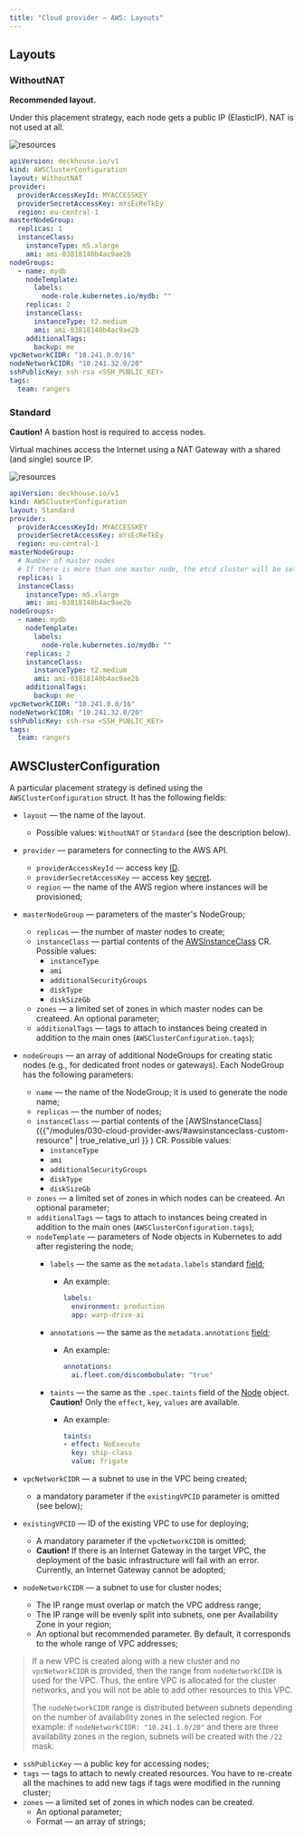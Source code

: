 ```yaml
---
title: "Cloud provider — AWS: Layouts"
---
```


## Layouts
### WithoutNAT

**Recommended layout.**

Under this placement strategy, each node gets a public IP (ElasticIP). NAT is not used at all.

![resources](https://docs.google.com/drawings/d/e/2PACX-1vQDR2iRcFO3Ra3hmdrYCuoHPP6m3DCArtZjmbQGMJL00xmR-F94IMJKx2jKqeiwe-KvbykqtCEjsR9c/pub?w=812&h=655)
<!--- source : https://docs.google.com/drawings/d/1JDmeSY12EoZ3zBfanEDY-QvSgLekzw6Tzjj2pgY8giM/edit --->

```yaml
apiVersion: deckhouse.io/v1
kind: AWSClusterConfiguration
layout: WithoutNAT
provider:
  providerAccessKeyId: MYACCESSKEY
  providerSecretAccessKey: mYsEcReTkEy
  region: eu-central-1
masterNodeGroup:
  replicas: 1
  instanceClass:
    instanceType: m5.xlarge
    ami: ami-03818140b4ac9ae2b
nodeGroups:
  - name: mydb
    nodeTemplate:
      labels:
        node-role.kubernetes.io/mydb: ""
    replicas: 2
    instanceClass:
      instanceType: t2.medium
      ami: ami-03818140b4ac9ae2b
    additionalTags:
      backup: me
vpcNetworkCIDR: "10.241.0.0/16"
nodeNetworkCIDR: "10.241.32.0/20"
sshPublicKey: ssh-rsa <SSH_PUBLIC_KEY>
tags:
  team: rangers
```

### Standard

**Caution!** A bastion host is required to access nodes.

Virtual machines access the Internet using a NAT Gateway with a shared (and single) source IP.

![resources](https://docs.google.com/drawings/d/e/2PACX-1vSkzOWvLzAwB4hmIk4CP1-mj2QIxCyJg2VJvijFfdttjnV0quLpw7x87KtTC5v2I9xF5gVKpTK-aqyz/pub?w=812&h=655)
<!-- Source: https://docs.google.com/drawings/d/1kln-DJGFldcr6gayVtFYn_3S50HFIO1PLTc1pC_b3L0/edit -->

```yaml
apiVersion: deckhouse.io/v1
kind: AWSClusterConfiguration
layout: Standard
provider:
  providerAccessKeyId: MYACCESSKEY
  providerSecretAccessKey: mYsEcReTkEy
  region: eu-central-1
masterNodeGroup:
  # Number of master nodes
  # If there is more than one master node, the etcd cluster will be set up automatically.
  replicas: 1
  instanceClass:
    instanceType: m5.xlarge
    ami: ami-03818140b4ac9ae2b
nodeGroups:
  - name: mydb
    nodeTemplate:
      labels:
        node-role.kubernetes.io/mydb: ""
    replicas: 2
    instanceClass:
      instanceType: t2.medium
      ami: ami-03818140b4ac9ae2b
    additionalTags:
      backup: me
vpcNetworkCIDR: "10.241.0.0/16"
nodeNetworkCIDR: "10.241.32.0/20"
sshPublicKey: ssh-rsa <SSH_PUBLIC_KEY>
tags:
  team: rangers
```

## AWSClusterConfiguration
A particular placement strategy is defined using the `AWSClusterConfiguration` struct. It has the following fields:
* `layout` — the name of the layout.
  * Possible values: `WithoutNAT` or `Standard` (see the description below).
* `provider` — parameters for connecting to the AWS API.
  * `providerAccessKeyId` — access key [ID](https://docs.aws.amazon.com/general/latest/gr/aws-sec-cred-types.html#access-keys-and-secret-access-keys).
  * `providerSecretAccessKey` — access key [secret](https://docs.aws.amazon.com/general/latest/gr/aws-sec-cred-types.html#access-keys-and-secret-access-keys).
  * `region` — the name of the AWS region where instances will be provisioned;
* `masterNodeGroup` — parameters of the master's NodeGroup;
  * `replicas` — the number of master nodes to create;
  * `instanceClass` — partial contents of the [AWSInstanceClass](../../modules/030-cloud-provider-aws/#awsinstanceclass-custom-resource) CR. Possible values:
    * `instanceType`
    * `ami`
    * `additionalSecurityGroups`
    * `diskType`
    * `diskSizeGb`
  * `zones` — a limited set of zones in which master nodes can be createed. An optional parameter;
  * `additionalTags` — tags to attach to instances being created in addition to the main ones (`AWSClusterConfiguration.tags`);
* `nodeGroups` — an array of additional NodeGroups for creating static nodes (e.g., for dedicated front nodes or gateways). Each NodeGroup has the following parameters:
  * `name` — the name of the NodeGroup; it is used to generate the node name;
  * `replicas` — the number of nodes;
  * `instanceClass` — partial contents of the [AWSInstanceClass]({{"/modules/030-cloud-provider-aws/#awsinstanceclass-custom-resource" | true_relative_url }} ) CR. Possible values:
    * `instanceType`
    * `ami`
    * `additionalSecurityGroups`
    * `diskType`
    * `diskSizeGb`
  * `zones` — a limited set of zones in which nodes can be createed. An optional parameter;
  * `additionalTags` — tags to attach to instances being created in addition to the main ones (`AWSClusterConfiguration.tags`);
  * `nodeTemplate` — parameters of Node objects in Kubernetes to add after registering the node;
    * `labels` — the same as the `metadata.labels` standard [field](https://kubernetes.io/docs/reference/generated/kubernetes-api/v1.20/#objectmeta-v1-meta);
      * An example:

        ```yaml
        labels:
          environment: production
          app: warp-drive-ai
        ```

    * `annotations` — the same as the `metadata.annotations` [field](https://kubernetes.io/docs/reference/generated/kubernetes-api/v1.20/#objectmeta-v1-meta);
      * An example:

        ```yaml
        annotations:
          ai.fleet.com/discombobulate: "true"
        ```

    * `taints` — the same as the `.spec.taints` field of the [Node](https://kubernetes.io/docs/reference/generated/kubernetes-api/v1.20/#taint-v1-core) object. **Caution!** Only the `effect`, `key`, `values` are available.
      * An example:

        ```yaml
        taints:
        - effect: NoExecute
          key: ship-class
          value: frigate
        ```

* `vpcNetworkCIDR` — a subnet to use in the VPC being created;
  * a mandatory parameter if the `existingVPCID` parameter is omitted (see below);
* `existingVPCID` — ID of the existing VPC to use for deploying;
  * A mandatory parameter if the `vpcNetworkCIDR` is omitted;
  * **Caution!** If there is an Internet Gateway in the target VPC, the deployment of the basic infrastructure will fail with an error. Currently, an Internet Gateway cannot be adopted;
* `nodeNetworkCIDR` — a subnet to use for cluster nodes;
  * The IP range must overlap or match the VPC address range;
  * The IP range will be evenly split into subnets, one per Availability Zone in your region;
  * An optional but recommended parameter. By default, it corresponds to the whole range of VPC addresses;
> If a new VPC is created along with a new cluster and no `vpcNetworkCIDR` is provided, then the range from  `nodeNetworkCIDR` is used for the VPC.
> Thus, the entire VPC is allocated for the cluster networks, and you will not be able to add other resources to this VPC.
>
> The `nodeNetworkCIDR` range is distributed between subnets depending on the number of availability zones in the selected region. For example:
> if `nodeNetworkCIDR: "10.241.1.0/20"` and there are three availability zones in the region, subnets will be created with the `/22` mask.
* `sshPublicKey` — a public key for accessing nodes;
* `tags` — tags to attach to newly created resources. You have to re-create all the machines to add new tags if tags were modified in the running cluster;
* `zones` — a limited set of zones in which nodes can be created.
  * An optional parameter;
  * Format — an array of strings;
